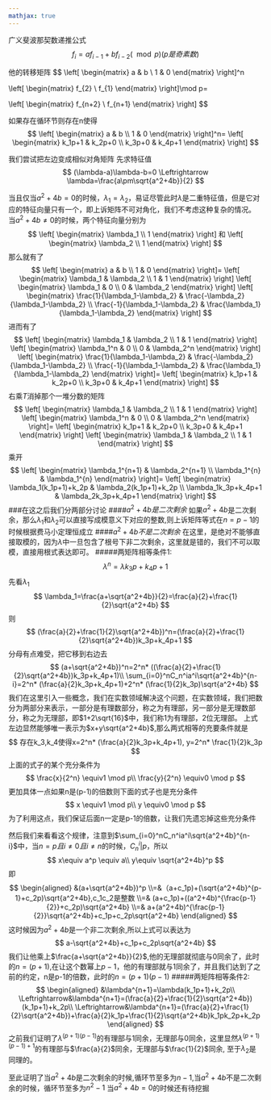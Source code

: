 ```yaml
---
mathjax: true
---
```


广义斐波那契数递推公式 
$$f_i=af_{i-1}+bf_{i-2}(\mod p) (p是奇素数)$$

他的转移矩阵
$$
 \left[
 \begin{matrix}
   a & b  \\
   1 & 0 
  \end{matrix}
  \right]^n

 \left[
 \begin{matrix}
   f_{2}   \\
   f_{1} 
  \end{matrix}
  \right]\mod p=

   \left[
 \begin{matrix}
   f_{n+2}   \\
   f_{n+1} 
  \end{matrix}
  \right]
$$

如果存在循环节则存在n使得
$$
\left[
 \begin{matrix}
   a & b  \\
   1 & 0 
  \end{matrix}
  \right]^n=
  \left[
 \begin{matrix}
   k_1p+1 & k_2p+0 \\
   k_3p+0 & k_4p+1 
  \end{matrix}
  \right]
$$

<!---more-->

我们尝试把左边变成相似对角矩阵
先求特征值 
$$
(\lambda-a)\lambda-b=0 \Leftrightarrow \lambda=\frac{a\pm\sqrt{a^2+4b}}{2}
$$

当且仅当$a^2+4b=0$的时候，$\lambda_1=\lambda_2$，易证尽管此时$\lambda$是二重特征值，但是它对应的特征向量只有一个，即上诉矩阵不可对角化，我们不考虑这种复杂的情况。
当$a^2+4b\neq0$的时候，两个特征向量分别为
$$
\left[
 \begin{matrix}
   \lambda_1  \\
   1 
  \end{matrix}
  \right] 和
  \left[
 \begin{matrix}
   \lambda_2 \\
   1 
  \end{matrix}
  \right]
$$
那么就有了
$$
\left[
 \begin{matrix}
   a & b  \\
   1 & 0 
  \end{matrix}
  \right]=
  \left[
 \begin{matrix}
   \lambda_1 & \lambda_2  \\
   1 & 1 
  \end{matrix}
  \right]
  \left[
 \begin{matrix}
   \lambda_1 & 0  \\
   0 & \lambda_2
  \end{matrix}
  \right]
  \left[
 \begin{matrix}
   \frac{1}{\lambda_1-\lambda_2} & \frac{-\lambda_2}{\lambda_1-\lambda_2}  \\
   \frac{-1}{\lambda_1-\lambda_2} & \frac{\lambda_1}{\lambda_1-\lambda_2} 
  \end{matrix}
  \right]
$$
进而有了
$$
  \left[
 \begin{matrix}
   \lambda_1 & \lambda_2  \\
   1 & 1 
  \end{matrix}
  \right]
  \left[
 \begin{matrix}
   \lambda_1^n & 0  \\
   0 & \lambda_2^n
  \end{matrix}
  \right]
  \left[
 \begin{matrix}
   \frac{1}{\lambda_1-\lambda_2} & \frac{-\lambda_2}{\lambda_1-\lambda_2}  \\
   \frac{-1}{\lambda_1-\lambda_2} & \frac{\lambda_1}{\lambda_1-\lambda_2} 
  \end{matrix}
  \right]=
  \left[
 \begin{matrix}
   k_1p+1 & k_2p+0 \\
   k_3p+0 & k_4p+1 
  \end{matrix}
  \right]
$$
右乘$T$消掉那个一堆分数的矩阵
$$
  \left[
 \begin{matrix}
   \lambda_1 & \lambda_2  \\
   1 & 1 
  \end{matrix}
  \right]
  \left[
 \begin{matrix}
   \lambda_1^n & 0  \\
   0 & \lambda_2^n
  \end{matrix}
  \right]=
  \left[
 \begin{matrix}
   k_1p+1 & k_2p+0 \\
   k_3p+0 & k_4p+1 
  \end{matrix}
  \right]
    \left[
 \begin{matrix}
   \lambda_1 & \lambda_2  \\
   1 & 1 
  \end{matrix}
  \right]
  $$
  乘开
  $$
    \left[
 \begin{matrix}
   \lambda_1^{n+1} & \lambda_2^{n+1}  \\
   \lambda_1^{n} & \lambda_1^{n} 
  \end{matrix}
  \right]=
  \left[
 \begin{matrix}
   \lambda_1(k_1p+1)+k_2p & \lambda_2(k_1p+1)+k_2p \\
   \lambda_1k_3p+k_4p+1 & \lambda_2k_3p+k_4p+1
  \end{matrix}
  \right]
  $$
###在这之后我们分两部分讨论
####$a^2+4b是二次剩余$
如果$a^2+4b$是二次剩余，那么$\lambda_1$和$\lambda_2$可以直接写成模意义下对应的整数,则上诉矩阵等式在$n=p-1$的时候根据费马小定理恒成立
####$a^2+4b不是二次剩余$
在这里，是绝对不能够直接取模的，因为$\lambda$中一旦包含了根号下非二次剩余，这里就是错的，我们不可以取模，直接用根式表达即可。
#####两矩阵相等条件1:
  $$
  \lambda^n=\lambda k_3p+k_4p+1
  $$
 先看$\lambda_1$
$$
\lambda_1=\frac{a+\sqrt{a^2+4b}}{2}=\frac{a}{2}+\frac{1}{2}\sqrt{a^2+4b}
$$
则
$$
(\frac{a}{2}+\frac{1}{2}\sqrt{a^2+4b})^n=(\frac{a}{2}+\frac{1}{2}\sqrt{a^2+4b})k_3p+k_4p+1
$$
分母有点难受，把它移到右边去
$$
(a+\sqrt{a^2+4b})^n=2^n* ((\frac{a}{2}+\frac{1}{2}\sqrt{a^2+4b})k_3p+k_4p+1)\\
\sum_{i=0}^nC_n^ia^i\sqrt{a^2+4b}^{n-i}=2^n* (\frac{a}{2}k_3p+k_4p+1)+2^n* (\frac{1}{2}k_3p)\sqrt{a^2+4b}
$$
我们在这里引入一些概念，我们在实数领域解决这个问题，在实数领域，我们把数分为两部分来表示，一部分是有理数部分，称之为有理部，另一部分是无理数部分，称之为无理部，即$1+2\sqrt{16}$中，我们称1为有理部，2位无理部。
上式左边显然能够唯一表示为$x+y\sqrt{a^2+4b}$,那么两式相等的充要条件就是
$$
存在k_3,k_4使得x=2^n* (\frac{a}{2}k_3p+k_4p+1), y=2^n* \frac{1}{2}k_3p
$$
上面的式子的某个充分条件为
$$
\frac{x}{2^n} \equiv1 \mod p\\
\frac{y}{2^n} \equiv0 \mod p
$$
更加具体一点如果n是(p-1)的倍数则下面的式子也是充分条件
$$
x \equiv1 \mod p\\
y \equiv0 \mod p
$$
为了利用这点，我们保证后面n一定是p-1的倍数，让我们先遗忘掉这些充分条件

然后我们来看看这个规律，注意到$\sum_{i=0}^nC_n^ia^i\sqrt{a^2+4b}^{n-i}$中，当$n=p且i\neq0且i\neq n$的时候，$C_n^i|p$，所以
$$
x\equiv a^p \equiv a\\
y\equiv \sqrt{a^2+4b}^p
$$
即
$$
\begin{aligned}
&(a+\sqrt{a^2+4b})^p 
\\=&（a+c_1p)+(\sqrt{a^2+4b}^{p-1}+c_2p)\sqrt{a^2+4b},c_1c_2是整数
\\=& (a+c_1p)+((a^2+4b)^{\frac{p-1}{2}}+c_2p)\sqrt{a^2+4b}
\\=& a+(a^2+4b)^{\frac{p-1}{2}}\sqrt{a^2+4b}+c_1p+c_2p\sqrt{a^2+4b}
\end{aligned}
$$
这时候因为$a^2+4b$是一个非二次剩余,所以上式可以表达为
$$
a-\sqrt{a^2+4b}+c_1p+c_2p\sqrt{a^2+4b}
$$
我们让他乘上$\frac{a+\sqrt{a^2+4b}}{2}$,他的无理部就彻底与0同余了，此时的$n=(p+1)$,在让这个数幂上$p-1$，他的有理部就与1同余了，并且我们达到了之前的约定，n是p-1的倍数，此时的$n=(p+1)(p-1)$
#####两矩阵相等条件2:
$$
\begin{aligned}
&\lambda^{n+1}=\lambda(k_1p+1)+k_2p\\
\Leftrightarrow&\lambda^{n+1}=(\frac{a}{2}+\frac{1}{2}\sqrt{a^2+4b})(k_1p+1)+k_2p\\
\Leftrightarrow&\lambda^{n+1}=(\frac{a}{2}+\frac{1}{2}\sqrt{a^2+4b})+\frac{a}{2}k_1p+\frac{1}{2}\sqrt{a^2+4b}k_1pk_2p+k_2p
\end{aligned}
$$
之前我们证明了$\lambda^{(p+1)(p-1)}$的有理部与1同余，无理部与0同余，这里显然$\lambda^{(p+1)(p-1)+1}$的有理部与$\frac{a}{2}$同余，无理部与$\frac{1}{2}$同余,
至于$\lambda_2$是同理的。

至此证明了当$a^2+4b$是二次剩余的时候,循环节至多为$n-1$,当$a^2+4b$不是二次剩余的时候，循环节至多为$n^2-1$ 
当$a^2+4b=0$的时候还有待挖掘